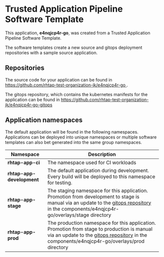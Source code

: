 # Trusted Application Pipeline Software Template

This application, **e4nqjcp4r-go**, was created from a Trusted Application Pipeline Software Template.

The software templates create a new source and gitops deployment repositories with a sample source application. 

## Repositories

The source code for your application can be found in [https://github.com/rhtap-test-organization-jk/e4nqjcp4r-go ](https://github.com/rhtap-test-organization-jk/e4nqjcp4r-go ).
 
The gitops repository, which contains the kubernetes manifests for the application can be found in 
[https://github.com/rhtap-test-organization-jk/e4nqjcp4r-go-gitops ](https://github.com/rhtap-test-organization-jk/e4nqjcp4r-go-gitops ) 

## Application namespaces 

The default application will be found in the following namespaces. Applications can be deployed into unique namespaces or multiple software templates can also bet generated into the same group namespaces.  

|  Namespace   |  Description   |  
| -------- | -------- |
| **rhtap-app-ci** | The namespace used for CI workloads |
| **rhtap-app-development** | The default application during development. Every build will be deployed to this namespace for testing. |
| **rhtap-app-stage** | The staging namespace for this application. Promotion from development to stage is manual via an update to the [gitops repository](https://github.com/rhtap-test-organization-jk/e4nqjcp4r-go-gitops ) in the components/e4nqjcp4r-go/overlays/stage directory |
| **rhtap-app-prod** | The production namespace for this application. Promotion from stage to production is manual via an update to the [gitops repository](https://github.com/rhtap-test-organization-jk/e4nqjcp4r-go-gitops ) in the components/e4nqjcp4r-go/overlays/prod directory |